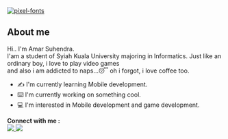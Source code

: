 <div>
  <a href="https://fontmeme.com/pixel-fonts/">
    <img src="https://fontmeme.com/permalink/211022/4cfc421d562aabb672d3bf9269ce591a.png" alt="pixel-fonts" border="0">
  </a>
</div>

<div>
  <h2>About me</h2>
  <p>
    Hi.. I'm Amar Suhendra.
    <br>I'am a student of Syiah Kuala University majoring in Informatics. Just like an ordinary boy, i love to play video games<br> 
    and also i am addicted to naps...😴 oh i forgot, i love coffee too.
  </p>
  <ul>
    <li>✍️ I'm currently learning Mobile development.</li>
    <li>⌨️ I'm currently working on something cool.</li>
    <li>💻 I'm interested in Mobile development and game development.</li>
  </ul>
  <b>Connect with me : </b>
  <br>
  <a href="https://www.instagram.com/suhendra.amar/" target="_blank">
    <img src="https://img.icons8.com/color/48/000000/instagram-new--v2.png"/>
  </a>
    <a href="https://www.linkedin.com/in/amar-suhendra-425566224/" target="_blank">
    <img src="https://icons8.com/icon/13930/linkedin"/>
  </a>
</div>

